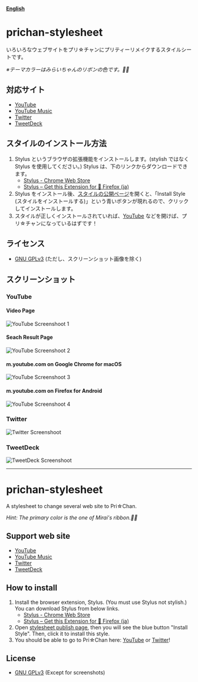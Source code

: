 **[English](#en)**

# prichan-stylesheet

いろいろなウェブサイトをプリ☆チャンにプリティーリメイクするスタイルシートです。

*※テーマカラーはみらいちゃんのリボンの色です。🎀✨*

## 対応サイト

- [YouTube](https://youtube.com/)
- [YouTube Music](https://music.youtube.com/)
- [Twitter](https://twitter.com/)
- [TweetDeck](https://tweetdeck.twitter.com/)

## スタイルのインストール方法

1. Stylus というブラウザの拡張機能をインストールします。(stylish ではなく Stylus を使用してください。) Stylus は、下のリンクからダウンロードできます。
   * [Stylus - Chrome Web Store](https://chrome.google.com/webstore/detail/stylus/clngdbkpkpeebahjckkjfobafhncgmne)
   * [Stylus – Get this Extension for 🦊 Firefox (ja)](https://addons.mozilla.org/ja/firefox/addon/styl-us)
2. Stylus をインストール後、[スタイルの公開ページ](https://userstyles.org/styles/167470/kiratto-prichan)を開くと、「Install Style (スタイルをインストールする)」という青いボタンが現れるので、クリックしてインストールします。
3. スタイルが正しくインストールされていれば、[YouTube](https://www.youtube.com) などを開けば、プリ☆チャンになっているはずです！

## ライセンス

- [GNU GPLv3](./LICENSE) (ただし、スクリーンショット画像を除く)

## スクリーンショット

### YouTube

#### Video Page

![YouTube Screenshoot 1](screenshot/1-kinpri.png)

#### Seach Result Page

![YouTube Screenshoot 2](screenshot/2-prichan.png)

#### m.youtube.com on Google Chrome for macOS

![YouTube Screenshoot 3](screenshot/android-1.png)

#### m.youtube.com on Firefox for Android

![YouTube Screenshoot 4](screenshot/android-2.png)

### Twitter

![Twitter Screenshoot](screenshot/twitter.png)

### TweetDeck

![TweetDeck Screenshoot](screenshot/tweetdeck.png)

---

<a name="en"></a>

# prichan-stylesheet

A stylesheet to change several web site to Pri☆Chan.

*Hint: The primary color is the one of Mirai's ribbon.🎀✨*

## Support web site

- [YouTube](https://youtube.com/)
- [YouTube Music](https://music.youtube.com/)
- [Twitter](https://twitter.com/)
- [TweetDeck](https://tweetdeck.twitter.com/)

## How to install
1. Install the browser extension, Stylus. (You must use Stylus not stylish.) You can download Stylus from below links.
   * [Stylus - Chrome Web Store](https://chrome.google.com/webstore/detail/stylus/clngdbkpkpeebahjckkjfobafhncgmne)
   * [Stylus – Get this Extension for 🦊 Firefox (ja)](https://addons.mozilla.org/ja/firefox/addon/styl-us)
2. Open [stylesheet publish page](https://userstyles.org/styles/167470/kiratto-prichan), then you will see the blue button "Install Style". Then, click it to install this style.
3. You should be able to go to Pri☆Chan here: <a href="https://www.youtube.com/">YouTube</a> or <a href="https://twitter.com/">Twitter</a>!

## License

- [GNU GPLv3](./LICENSE) (Except for screenshots)